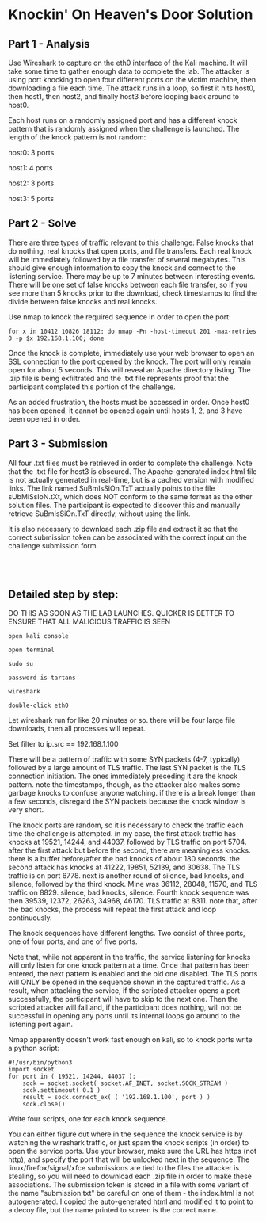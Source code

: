 # Knockin' On Heaven's Door Solution

## Part 1 - Analysis

Use Wireshark to capture on the eth0 interface of the Kali machine. It will take some time to gather
enough data to complete the lab. The attacker is using port knocking to open four different ports
on the victim machine, then downloading a file each time. The attack runs in a loop, so first it hits
host0, then host1, then host2, and finally host3 before looping back around to host0.

Each host runs on a randomly assigned port and has a different knock pattern that is randomly assigned
when the challenge is launched. The length of the knock pattern is not random:

host0: 3 ports

host1: 4 ports

host2: 3 ports

host3: 5 ports

## Part 2 - Solve

There are three types of traffic relevant to this challenge: False knocks that do nothing, real knocks 
that open ports, and file transfers. Each real knock will be immediately followed by a file transfer of
several megabytes. This should give enough information to copy the knock and connect to the listening
service. There may be up to 7 minutes between interesting events. There will be one set of false knocks
between each file transfer, so if you see more than 5 knocks prior to the download, check timestamps
to find the divide between false knocks and real knocks.

Use nmap to knock the required sequence in order to open the port:

```
for x in 10412 10826 18112; do nmap -Pn -host-timeout 201 -max-retries 0 -p $x 192.168.1.100; done
```

Once the knock is complete, immediately use your web browser to open an SSL connection to the port
opened by the knock. The port will only remain open for about 5 seconds. This will reveal an Apache
directory listing. The .zip file is being exfiltrated and the .txt file represents proof that the
participant completed this portion of the challenge.

As an added frustration, the hosts must be accessed in order. Once host0 has been opened, it cannot
be opened again until hosts 1, 2, and 3 have been opened in order.

## Part 3 - Submission

All four .txt files must be retrieved in order to complete the challenge. Note that the .txt file for
host3 is obscured. The Apache-generated index.html file is not actually generated in real-time, but is
a cached version with modified links. The link named SuBmIsSiOn.TxT actually points to the file
sUbMiSsIoN.tXt, which does NOT conform to the same format as the other solution files. The participant
is expected to discover this and manually retrieve SuBmIsSiOn.TxT directly, without using the link.

It is also necessary to download each .zip file and extract it so that the correct submission token
can be associated with the correct input on the challenge submission form.


<br>
<br>



## Detailed step by step: 

DO THIS AS SOON AS THE LAB LAUNCHES. QUICKER IS BETTER TO ENSURE THAT ALL MALICIOUS TRAFFIC IS SEEN

`open kali console`

`open terminal`

```
sudo su 
```

`password is tartans`

`wireshark`

`double-click eth0`

Let wireshark run for like 20 minutes or so. there will be four large file downloads, then all processes will repeat.

Set filter to ip.src == 192.168.1.100

There will be a pattern of traffic with some SYN packets (4-7, typically) followed by a large amount of TLS traffic. The last SYN packet is the TLS connection initiation. The ones immediately preceding it are the knock pattern. note the timestamps, though, as the attacker also makes some garbage knocks to confuse anyone watching. if there is a break longer than a few seconds, disregard the SYN packets because the knock window is very short.

The knock ports are random, so it is necessary to check the traffic each time the challenge is attempted. in my case, the first attack traffic has knocks at 19521, 14244, and 44037, followed by TLS traffic on port 5704. after the first attack but before the second, there are meaningless knocks. there is a buffer before/after the bad knocks of about 180 seconds. the second attack has knocks at 41222, 19851, 52139, and 30638. The TLS traffic is on port 6778. next is another round of silence, bad knocks, and silence, followed by the third knock. Mine was 36112, 28048, 11570, and TLS traffic on 8829. silence, bad knocks, silence. Fourth knock sequence was then 39539, 12372, 26263, 34968, 46170. TLS traffic at 8311. note that, after the bad knocks, the process will repeat the first attack and loop continuously.

The knock sequences have different lengths. Two consist of three ports, one of four ports, and one of five ports.

Note that, while not apparent in the traffic, the service listening for knocks will only listen for one knock pattern at a time. Once that pattern has been entered, the next pattern is enabled and the old one disabled. The TLS ports will ONLY be opened in the sequence shown in the captured traffic. As a result, when attacking the service, if the scripted attacker opens a port successfully, the participant will have to skip to the next one. Then the scripted attacker will fail and, if the participant does nothing, will not be successful in opening any ports until its internal loops go around to the listening port again.

Nmap apparently doesn't work fast enough on kali, so to knock ports write a python script:

```
#!/usr/bin/python3
import socket
for port in ( 19521, 14244, 44037 ):
    sock = socket.socket( socket.AF_INET, socket.SOCK_STREAM )
    sock.settimeout( 0.1 )
    result = sock.connect_ex( ( '192.168.1.100', port ) )
    sock.close()
```

Write four scripts, one for each knock sequence.

You can either figure out where in the sequence the knock service is by watching the wireshark traffic, or just spam the knock scripts (in order) to open the service ports. Use your browser, make sure the URL has https (not http), and specify the port that will be unlocked next in the sequence. The linux/firefox/signal/xfce submissions are tied to the files the attacker is stealing, so you will need to download each .zip file in order to make these associations. The submission token is stored in a file with some variant of the name "submission.txt" be careful on one of them - the index.html is not autogenerated. I copied the auto-generated html and modified it to point to a decoy file, but the name printed to screen is the correct name.